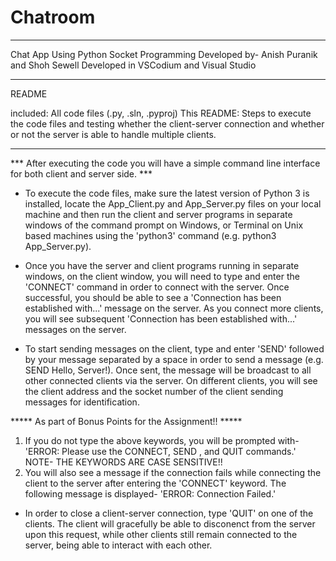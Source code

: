 # Chatroom
*****************************************
Chat App Using Python Socket Programming
Developed by- Anish Puranik and Shoh Sewell
Developed in VSCodium and Visual Studio
*****************************************

README

included:
All code files (.py, .sln, .pyproj)
This README:
Steps to execute the code files and testing whether the client-server connection and whether or not the server is able to handle multiple clients.
__________________________________________________________________________________________________________________________________________________________________________

*** After executing the code you will have a simple command line interface for both client and server side. ***

- To execute the code files, make sure the latest version of Python 3 is installed, locate the App_Client.py and App_Server.py files on your local machine and then run the client and server programs in separate windows of the command prompt on Windows, or Terminal on Unix based machines using the 'python3' command (e.g. python3 App_Server.py).

- Once you have the server and client programs running in separate windows, on the client window, you will need to type and enter the 'CONNECT' command in order to connect with the server. Once successful, you should be able to see a 'Connection has been established with...' message on the server. As you connect more clients, you will see subsequent 'Connection has been established with...' messages on the server.

- To start sending messages on the client, type and enter 'SEND' followed by your message separated by a space in order to send a message (e.g. SEND Hello, Server!). Once sent, the message will be broadcast to all other connected clients via the server. On different clients, you will see the client address and the socket number of the client sending messages for identification.


***** As part of Bonus Points for the Assignment!! *****
1) If you do not type the above keywords, you will be prompted with- 'ERROR: Please use the CONNECT, SEND <message>, and QUIT commands.'
NOTE- THE KEYWORDS ARE CASE SENSITIVE!!
2) You will also see a message if the connection fails while connecting the client to the server after entering the 'CONNECT' keyword. The following message is displayed-
'ERROR: Connection Failed.'

- In order to close a client-server connection, type 'QUIT' on one of the clients. The client will gracefully be able to disconenct from the server upon this request, while other clients still remain connected to the server, being able to interact with each other.

